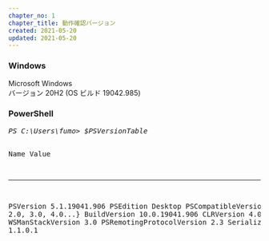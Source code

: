 ```yaml
---
chapter_no: 1
chapter_title: 動作確認バージョン
created: 2021-05-20
updated: 2021-05-20
---
```

### Windows
Microsoft Windows  
バージョン 20H2 (OS ビルド 19042.985)

### PowerShell
<div class="code-box-output no-title">
<pre>
<em class="command">PS C:\Users\fumo> $PSVersionTable</em>

Name                           Value
----                           -----
PSVersion                      5.1.19041.906
PSEdition                      Desktop
PSCompatibleVersions           {1.0, 2.0, 3.0, 4.0...}
BuildVersion                   10.0.19041.906
CLRVersion                     4.0.30319.42000
WSManStackVersion              3.0
PSRemotingProtocolVersion      2.3
SerializationVersion           1.1.0.1
</pre>
</div>
